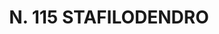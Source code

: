 ---
title: "N. 115 STAFILODENDRO"
plant-name: "N. 115"
plant-number: "115"
plant-img1: "/assets/img/plant115_verso.jpg"
plant-img2: "/assets/img/plant115.jpg"
plant-xml: "/assets/xml/plant115.xml"
plant-title: "N. 115 STAFILODENDRO"
plant-taxon-link: ""
plant-taxon-content: ""
layout: single-xml
---